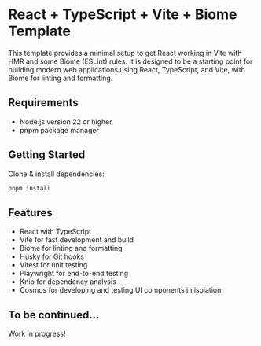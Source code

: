 # React + TypeScript + Vite + Biome Template

This template provides a minimal setup to get React working in Vite with HMR and some Biome (ESLint) rules. It is designed to be a starting point for building modern web applications using React, TypeScript, and Vite, with Biome for linting and formatting.

## Requirements

- Node.js version 22 or higher
- pnpm package manager

## Getting Started

Clone & install dependencies:

```bash
pnpm install
```

## Features

- React with TypeScript
- Vite for fast development and build
- Biome for linting and formatting
- Husky for Git hooks
- Vitest for unit testing
- Playwright for end-to-end testing
- Knip for dependency analysis
- Cosmos for developing and testing UI components in isolation.

## To be continued...

Work in progress!